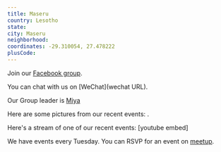 ```yaml
---
title: Maseru
country: Lesotho
state: 
city: Maseru
neighborhood: 
coordinates: -29.310054, 27.478222
plusCode:
---
```

Join our [Facebook group](https://www.facebook.com/groups/free.code.camp.maseru).

You can chat with us on [WeChat](wechat URL).

Our Group leader is [Miya](freecodecamp.org/miya)

Here are some pictures from our recent events:
![]().

Here's a stream of one of our recent events:
[youtube embed]

We have events every Tuesday. You can RSVP for an event on [meetup](meetupurl).
